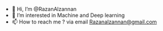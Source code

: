 - 👋 Hi, I’m @RazanAlzannan
- 👀 I’m interested in Machine and Deep learning
- 📫 How to reach me ? via email Razanalzannan@gmail.com

<!---
RazanAlzannan/RazanAlzannan is a ✨ special ✨ repository because its `README.md` (this file) appears on your GitHub profile.
You can click the Preview link to take a look at your changes.
--->

